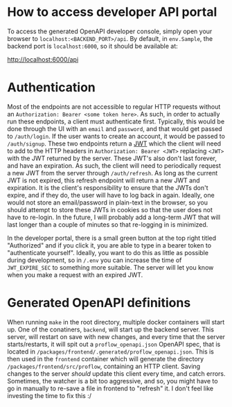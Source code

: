 # How to access developer API portal
To access the generated OpenAPI developer console, simply open your browser to `localhost:<BACKEND_PORT>/api`.
By default, in `env.Sample`, the backend port is `localhost:6000`, so it should be available at:

[http://localhost:6000/api](http://localhost:6000/api)

# Authentication
Most of the endpoints are not accessible to regular HTTP requests without an `Authorization: Bearer <some token here>`. As such,
in order to actually run these endpoints, a client must authenticate first. Typically, this would be done through the UI with
an `email` and `password`, and that would get passed to `/auth/login`. If the user wants to create an account, it would be passed
to `/auth/signup`. These two endpoints return a [JWT](https://jwt.io/introduction) which the client will need to add to the HTTP
headers in `Authorization: Bearer <JWT>` replacing `<JWT>` with the JWT returned by the server. These JWT's also don't last forever,
and have an expiration. As such, the client will need to periodically request a new JWT from the server through `/auth/refresh`.
As long as the current JWT is not expired, this refresh endpoint will return a new JWT and expiration. It is the client's responsibility
to ensure that the JWTs don't expire, and if they do, the user will have to log back in again. Ideally, one would not store an email/password
in plain-text in the browser, so you should attempt to store these JWTs in cookies so that the user does not have to re-login. In the future,
I will probably add a long-term JWT that will last longer than a couple of minutes so that re-logging in is minimized.

In the developer portal, there is a small green button at the top right titled "Authorized" and if you click it, you are able to type
in a bearer token to "authenticate yourself". Ideally, you want to do this as little as possible during development, so in `/.env`
you can increase the time of `JWT_EXPIRE_SEC` to something more suitable. The server will let you know when you make a request with
an expired JWT.

# Generated OpenAPI definitions
When running `make` in the root directory, multiple docker containers will start up. One of the conatiners, `backend`,
will start up the backend server. This server, will restart on save with new changes, and every time that the server
starts/restarts, it will spit out a `proflow_openapi.json` OpenAPI spec, that is located in `/packages/frontend/.generated/proflow_openapi.json`.
This is then used in the `frontend` container which will generate the directory `/packages/frontend/src/proflow`, containing an HTTP client.
Saving changes to the server _should_ update this client every time, and catch errors. Sometimes, the watcher is a bit too aggressive, and so,
you might have to go in manually to re-save a file in frontend to "refresh" it. I don't feel like investing the time to fix this :/
